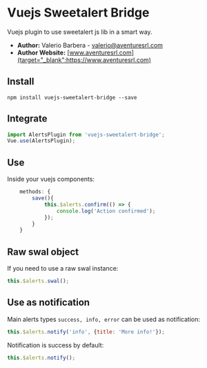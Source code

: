 # Vuejs Sweetalert Bridge
Vuejs plugin to use sweetalert js lib in a smart way.


- **Author:** Valerio Barbera - [valerio@aventuresrl.com](mailto:valerio@aventuresrl.com)
- **Author Website:** [www.aventuresrl.com](target="_blank":https://www.aventuresrl.com)


## Install
`npm install vuejs-sweetalert-bridge --save`


## Integrate
```javascript
import AlertsPlugin from 'vuejs-sweetalert-bridge';
Vue.use(AlertsPlugin);
```


## Use
Inside your vuejs components:
```javascript
    methods: {
        save(){
            this.$alerts.confirm(() => {
                console.log('Action confirmed');
            });
        }
    }
```


## Raw swal object
If you need to use a raw swal instance:
```javascript
this.$alerts.swal();
```


## Use as notification
Main alerts types `success, info, error` can be used as notification:
```javascript
this.$alerts.notify('info', {title: 'More info!'});
```

Notification is success by default:
```javascript
this.$alerts.notify();
```